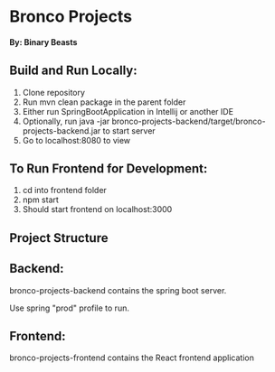 # **Bronco Projects**
#### By: Binary Beasts

## **Build and Run Locally**:
1) Clone repository
2) Run mvn clean package in the parent folder
3) Either run SpringBootApplication in Intellij or another IDE
4) Optionally, run java -jar bronco-projects-backend/target/bronco-projects-backend.jar to start server
5) Go to localhost:8080 to view

## **To Run Frontend for Development**:
1) cd into frontend folder
2) npm start
3) Should start frontend on localhost:3000

## Project Structure

## Backend:
bronco-projects-backend contains the spring boot server.

Use spring "prod" profile to run.

## Frontend:
bronco-projects-frontend contains the React frontend application

